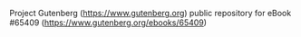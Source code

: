 Project Gutenberg (https://www.gutenberg.org) public repository for eBook #65409 (https://www.gutenberg.org/ebooks/65409)
